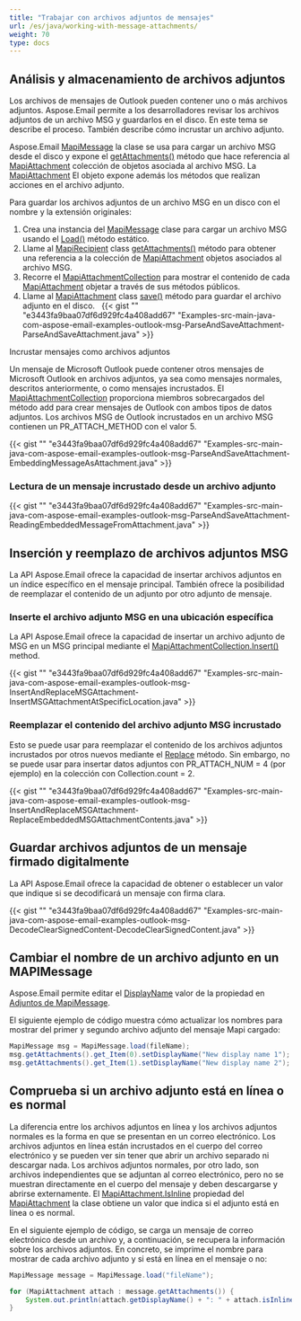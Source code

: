 ```yaml
---
title: "Trabajar con archivos adjuntos de mensajes"
url: /es/java/working-with-message-attachments/
weight: 70
type: docs
---
```


## **Análisis y almacenamiento de archivos adjuntos**

Los archivos de mensajes de Outlook pueden contener uno o más archivos adjuntos. Aspose.Email permite a los desarrolladores revisar los archivos adjuntos de un archivo MSG y guardarlos en el disco. En este tema se describe el proceso. También describe cómo incrustar un archivo adjunto.

Aspose.Email [MapiMessage](https://reference.aspose.com/email/java/com.aspose.email/mapimessage/) la clase se usa para cargar un archivo MSG desde el disco y expone el [getAttachments()](https://reference.aspose.com/email/java/com.aspose.email/mapimessage/#getAttachments--) método que hace referencia al [MapiAttachment](https://reference.aspose.com/email/java/com.aspose.email/mapiattachment/) colección de objetos asociada al archivo MSG. La [MapiAttachment](https://reference.aspose.com/email/java/com.aspose.email/mapiattachment/) El objeto expone además los métodos que realizan acciones en el archivo adjunto.

Para guardar los archivos adjuntos de un archivo MSG en un disco con el nombre y la extensión originales:

1. Crea una instancia del [MapiMessage](https://reference.aspose.com/email/java/com.aspose.email/mapimessage/) clase para cargar un archivo MSG usando el [Load()](https://reference.aspose.com/email/java/com.aspose.email/mapimessage/#load-java.lang.String-) método estático.
2. Llame al [MapiRecipient](https://reference.aspose.com/email/java/com.aspose.email/mapirecipient/) class [getAttachments()](https://reference.aspose.com/email/java/com.aspose.email/mapimessage/#getAttachments--) método para obtener una referencia a la colección de [MapiAttachment](https://reference.aspose.com/email/java/com.aspose.email/mapiattachment/) objetos asociados al archivo MSG.
3. Recorre el [MapiAttachmentCollection](https://reference.aspose.com/email/java/com.aspose.email/mapiattachmentcollection/) para mostrar el contenido de cada [MapiAttachment](https://reference.aspose.com/email/java/com.aspose.email/mapiattachment/) objetar a través de sus métodos públicos.
4. Llame al [MapiAttachment](https://reference.aspose.com/email/java/com.aspose.email/mapiattachment/) class [save()](https://reference.aspose.com/email/java/com.aspose.email/mapiattachment/#save-java.lang.String-) método para guardar el archivo adjunto en el disco.
 
{{< gist "" "e3443fa9baa07df6d929fc4a408add67" "Examples-src-main-java-com-aspose-email-examples-outlook-msg-ParseAndSaveAttachment-ParseAndSaveAttachment.java" >}}

Incrustar mensajes como archivos adjuntos

Un mensaje de Microsoft Outlook puede contener otros mensajes de Microsoft Outlook en archivos adjuntos, ya sea como mensajes normales, descritos anteriormente, o como mensajes incrustados. El [MapiAttachmentCollection](https://reference.aspose.com/email/java/com.aspose.email/mapiattachmentcollection/)  proporciona miembros sobrecargados del método add para crear mensajes de Outlook con ambos tipos de datos adjuntos. Los archivos MSG de Outlook incrustados en un archivo MSG contienen un PR_ATTACH_METHOD con el valor 5.

{{< gist "" "e3443fa9baa07df6d929fc4a408add67" "Examples-src-main-java-com-aspose-email-examples-outlook-msg-ParseAndSaveAttachment-EmbeddingMessageAsAttachment.java" >}}

### **Lectura de un mensaje incrustado desde un archivo adjunto**

{{< gist "" "e3443fa9baa07df6d929fc4a408add67" "Examples-src-main-java-com-aspose-email-examples-outlook-msg-ParseAndSaveAttachment-ReadingEmbeddedMessageFromAttachment.java" >}}

## **Inserción y reemplazo de archivos adjuntos MSG**

La API Aspose.Email ofrece la capacidad de insertar archivos adjuntos en un índice específico en el mensaje principal. También ofrece la posibilidad de reemplazar el contenido de un adjunto por otro adjunto de mensaje.

### **Inserte el archivo adjunto MSG en una ubicación específica**

La API Aspose.Email ofrece la capacidad de insertar un archivo adjunto de MSG en un MSG principal mediante el [MapiAttachmentCollection.Insert()](https://reference.aspose.com/email/java/com.aspose.email/mapiattachmentcollection/#insert-int-java.lang.String-com.aspose.email.MapiMessage-) method.

{{< gist "" "e3443fa9baa07df6d929fc4a408add67" "Examples-src-main-java-com-aspose-email-examples-outlook-msg-InsertAndReplaceMSGAttachment-InsertMSGAttachmentAtSpecificLocation.java" >}}

### **Reemplazar el contenido del archivo adjunto MSG incrustado**

Esto se puede usar para reemplazar el contenido de los archivos adjuntos incrustados por otros nuevos mediante el [Replace](https://reference.aspose.com/email/java/com.aspose.email/mapiattachmentcollection/#replace-int-java.lang.String-com.aspose.email.MapiMessage-) método. Sin embargo, no se puede usar para insertar datos adjuntos con PR_ATTACH_NUM = 4 (por ejemplo) en la colección con Collection.count = 2.

{{< gist "" "e3443fa9baa07df6d929fc4a408add67" "Examples-src-main-java-com-aspose-email-examples-outlook-msg-InsertAndReplaceMSGAttachment-ReplaceEmbeddedMSGAttachmentContents.java" >}}

## **Guardar archivos adjuntos de un mensaje firmado digitalmente**

La API Aspose.Email ofrece la capacidad de obtener o establecer un valor que indique si se decodificará un mensaje con firma clara. 

{{< gist "" "e3443fa9baa07df6d929fc4a408add67" "Examples-src-main-java-com-aspose-email-examples-outlook-msg-DecodeClearSignedContent-DecodeClearSignedContent.java" >}}

## **Cambiar el nombre de un archivo adjunto en un MAPIMessage**

Aspose.Email permite editar el [DisplayName](https://reference.aspose.com/email/java/com.aspose.email/mapiattachment/#setDisplayName-java.lang.String-) valor de la propiedad en [Adjuntos de MapiMessage](https://reference.aspose.com/email/java/com.aspose.email/mapiattachment/).

El siguiente ejemplo de código muestra cómo actualizar los nombres para mostrar del primer y segundo archivo adjunto del mensaje Mapi cargado:

```java
MapiMessage msg = MapiMessage.load(fileName);
msg.getAttachments().get_Item(0).setDisplayName("New display name 1");
msg.getAttachments().get_Item(1).setDisplayName("New display name 2");
```
## **Comprueba si un archivo adjunto está en línea o es normal**

La diferencia entre los archivos adjuntos en línea y los archivos adjuntos normales es la forma en que se presentan en un correo electrónico. Los archivos adjuntos en línea están incrustados en el cuerpo del correo electrónico y se pueden ver sin tener que abrir un archivo separado ni descargar nada. Los archivos adjuntos normales, por otro lado, son archivos independientes que se adjuntan al correo electrónico, pero no se muestran directamente en el cuerpo del mensaje y deben descargarse y abrirse externamente. El [MapiAttachment.IsInline](https://reference.aspose.com/email/java/com.aspose.email/mapiattachment/#isInline--) propiedad del [MapiAttachment](https://reference.aspose.com/email/java/com.aspose.email/mapiattachment/) la clase obtiene un valor que indica si el adjunto está en línea o es normal.

En el siguiente ejemplo de código, se carga un mensaje de correo electrónico desde un archivo y, a continuación, se recupera la información sobre los archivos adjuntos. En concreto, se imprime el nombre para mostrar de cada archivo adjunto y si está en línea en el mensaje o no:

```java
MapiMessage message = MapiMessage.load("fileName");

for (MapiAttachment attach : message.getAttachments()) {
    System.out.println(attach.getDisplayName() + ": " + attach.isInline());
}
```

